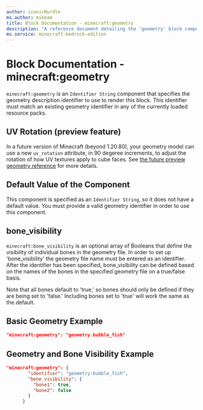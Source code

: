 ```yaml
---
author: iconicNurdle
ms.author: mikeam
title: Block Documentation - minecraft:geometry
description: "A reference document detailing the 'geometry' block component"
ms.service: minecraft-bedrock-edition
---
```


# Block Documentation - minecraft:geometry

`minecraft:geometry` is an `Identifier String` component that specifies the geometry description identifier to use to render this block. This identifier must match an existing geometry identifier in any of the currently loaded resource packs.

## UV Rotation (preview feature)
In a future version of Minecraft (beyond 1.20.80), your geometry model can use a new `uv_rotation` attribute, in 90 degeree increments, to adjust the rotation of how UV textures apply to cube faces. See [the future preview geometry reference](../../../SchemasReference/Schemas/minecraftSchema_geometry_futurepreview.md) for more details.

## Default Value of the Component

This component is specified as an `Identifier String`, so it does not have a default value. You must provide a valid geometry identifier in order to use this component.

## bone_visibility

`minecraft:bone_visibility` is an optional array of Booleans that define the visibility of individual bones in the geometry file. In order to set up 'bone_visibility' the geometry file name must be entered as an identifier. After the identifier has been specified, bone_visibility can be defined based on the names of the bones in the specified geometry file on a true/false basis.

Note that all bones default to 'true,' so bones should only be defined if they are being set to 'false.' Including bones set to 'true' will work the same as the default.

## Basic Geometry Example

```json
"minecraft:geometry": "geometry.bubble_fish"
```

## Geometry and Bone Visibility Example

```json
"minecraft:geometry": { 
        "identifier": "geometry:bubble_fish", 
        "bone_visibility": { 
          "bone1": true, 
          "bone2": false 
        } 
      }
```
